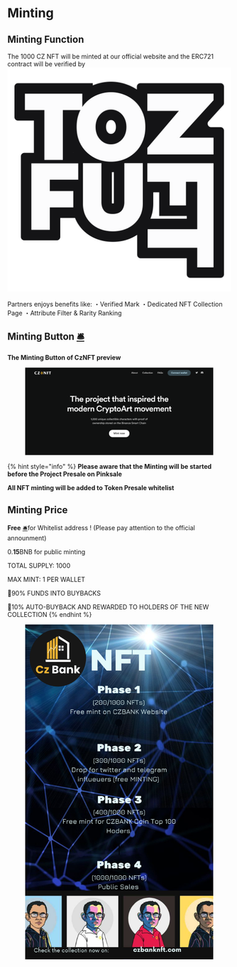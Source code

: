 # Minting

## Minting Function

The 1000 CZ NFT will be minted at our official website and the ERC721 contract will be verified by  ![](.gitbook/assets/bordered1.png)&#x20;

Partners enjoys benefits like: ・Verified Mark ・Dedicated NFT Collection Page ・Attribute Filter & Rarity Ranking



## Minting Button  [🛎️](https://emojipedia.org/bellhop-bell/)



&#x20;                                                          **The Minting Button of CzNFT preview**&#x20;

<figure><img src=".gitbook/assets/image (3).png" alt=""><figcaption></figcaption></figure>

{% hint style="info" %}
**Please aware that the Minting will be started before the Project Presale on Pinksale**&#x20;

**All NFT minting will be added to Token Presale whitelist**&#x20;

## **Minting Price**&#x20;

**Free** [🛎️](https://emojipedia.org/bellhop-bell/)for Whitelist address ! (Please pay attention to the official announment)&#x20;

0.**15**BNB for public minting

TOTAL SUPPLY: 1000

MAX MINT: 1 PER WALLET

💎90% FUNDS INTO BUYBACKS

💎10% AUTO-BUYBACK AND REWARDED TO HOLDERS OF THE NEW COLLECTION
{% endhint %}

<figure><img src=".gitbook/assets/Blue 3D and Modern Roadmap NFTs Your Story(1) (3).png" alt=""><figcaption></figcaption></figure>

